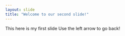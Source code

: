 ```yaml
---
layout: slide
title: "Welcome to our second slide!"
---
```

This here is my first slide
Use the left arrow to go back!
